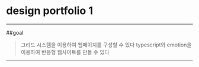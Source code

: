 # design portfolio 1

---

##goal

> 그리드 시스템을 이용하여 웹페이지를 구성할 수 있다
> typescript와 emotion을 이용하여 반응형 웹사이트를 만들 수 있다

---
